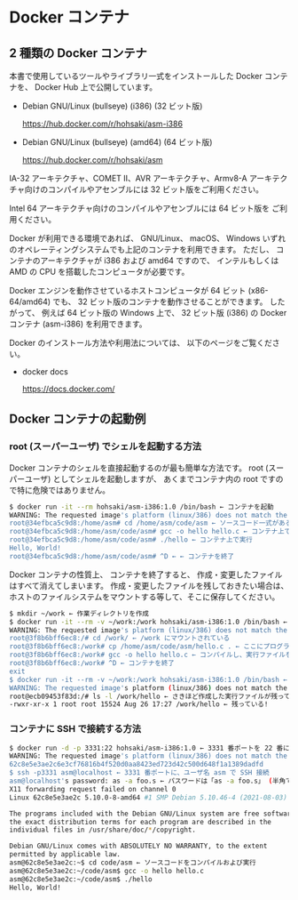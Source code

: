# Docker コンテナ

## 2 種類の Docker コンテナ

本書で使用しているツールやライブラリ一式をインストールした Docker コンテナを、
Docker Hub 上で公開しています。

- Debian GNU/Linux (bullseye) (i386) (32 ビット版)

    https://hub.docker.com/r/hohsaki/asm-i386

- Debian GNU/Linux (bullseye) (amd64) (64 ビット版)

    https://hub.docker.com/r/hohsaki/asm

IA-32 アーキテクチャ、COMET II、AVR アーキテクチャ、Armv8-A アーキテク
チャ向けのコンパイルやアセンブルには 32 ビット版をご利用ください。

Intel 64 アーキテクチャ向けのコンパイルやアセンブルには 64 ビット版を
ご利用ください。

Docker が利用できる環境であれば、
GNU/Linux、
macOS、
Windows いずれのオペレーティングシステムでも上記のコンテナを利用できます。
ただし、
コンテナのアーキテクチャが i386 および amd64 ですので、
インテルもしくは AMD の CPU を搭載したコンピュータが必要です。

Docker エンジンを動作させているホストコンピュータが 64 ビット (x86-64/amd64) でも、
32 ビット版のコンテナを動作させることができます。
したがって、
例えば 64 ビット版の Windows 上で、
32 ビット版 (i386) の Docker コンテナ (asm-i386) を利用できます。

Docker のインストール方法や利用法については、
以下のページをご覧ください。

- docker docs

    https://docs.docker.com/

## Docker コンテナの起動例

### root (スーパーユーザ) でシェルを起動する方法

Docker コンテナのシェルを直接起動するのが最も簡単な方法です。
 root (スーパーユーザ) としてシェルを起動しますが、
あくまでコンテナ内の root ですので特に危険ではありません。

```sh
$ docker run -it --rm hohsaki/asm-i386:1.0 /bin/bash ← コンテナを起動
WARNING: The requested image's platform (linux/386) does not match the detected host platform (linux/amd64) and no specific platform was requested
root@34efbca5c9d8:/home/asm# cd /home/asm/code/asm ← ソースコード一式がある
root@34efbca5c9d8:/home/asm/code/asm# gcc -o hello hello.c ← コンテナ上でコンパイル
root@34efbca5c9d8:/home/asm/code/asm# ./hello ← コンテナ上で実行
Hello, World!
root@34efbca5c9d8:/home/asm/code/asm# ^D ← ← コンテナを終了
```

Docker コンテナの性質上、
コンテナを終了すると、
作成・変更したファイルはすべて消えてしまいます。
作成・変更したファイルを残しておきたい場合は、
ホストのファイルシステムをマウントする等して、そこに保存してください。

```sh
$ mkdir ~/work ← 作業ディレクトリを作成
$ docker run -it --rm -v ~/work:/work hohsaki/asm-i386:1.0 /bin/bash ← 作業ディレクトリをマウント
WARNING: The requested image's platform (linux/386) does not match the detected host platform (linux/amd64) and no specific platform was requested
root@3f8b6bff6ec8:/# cd /work/ ← /work にマウントされている
root@3f8b6bff6ec8:/work# cp /home/asm/code/asm/hello.c . ← ここにプログラムをコピー
root@3f8b6bff6ec8:/work# gcc -o hello hello.c ← コンパイルし、実行ファイルを生成
root@3f8b6bff6ec8:/work# ^D ← コンテナを終了
exit
$ docker run -it --rm -v ~/work:/work hohsaki/asm-i386:1.0 /bin/bash ← コンテナを再起動
WARNING: The requested image's platform (linux/386) does not match the detected host platform (linux/amd64) and no specific platform was requested
root@ecb09453f83d:/# ls -l /work/hello ← さきほど作成した実行ファイルが残っているか?
-rwxr-xr-x 1 root root 15524 Aug 26 17:27 /work/hello ← 残っている!
```

### コンテナに SSH で接続する方法

```sh
$ docker run -d -p 3331:22 hohsaki/asm-i386:1.0 ← 3331 番ポートを 22 番にリダイレクトし、デーモンとして起動
WARNING: The requested image's platform (linux/386) does not match the detected host platform (linux/amd64) and no specific platform was requested
62c8e5e3ae2c6e3cf76816b4f520d0aa8423ed723d42c500d648f1a1389dadfd
$ ssh -p3331 asm@localhost ← 3331 番ポートに、ユーザ名 asm で SSH 接続
asm@localhost's password: as -a foo.s ← パスワードは「as -a foo.s」 (半角で 11 文字)
X11 forwarding request failed on channel 0
Linux 62c8e5e3ae2c 5.10.0-8-amd64 #1 SMP Debian 5.10.46-4 (2021-08-03) x86_64

The programs included with the Debian GNU/Linux system are free software;
the exact distribution terms for each program are described in the
individual files in /usr/share/doc/*/copyright.

Debian GNU/Linux comes with ABSOLUTELY NO WARRANTY, to the extent
permitted by applicable law.
asm@62c8e5e3ae2c:~$ cd code/asm ← ソースコードをコンパイルおよび実行
asm@62c8e5e3ae2c:~/code/asm$ gcc -o hello hello.c 
asm@62c8e5e3ae2c:~/code/asm$ ./hello 
Hello, World!
```
